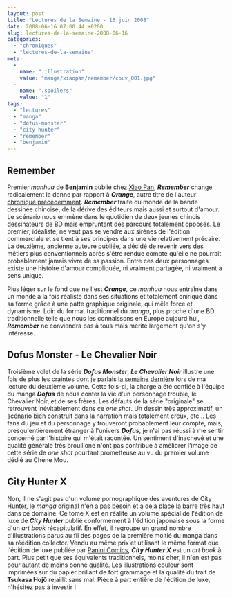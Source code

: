 ```yaml
---
layout: post
title: "Lectures de la Semaine - 16 juin 2008"
date: 2008-06-16 07:00:44 +0200
slug: lectures-de-la-semaine-2008-06-16
categories:
  - "chroniques"
  - "lectures-de-la-semaine"
meta:
  -
    name: ".illustration"
    value: "manga/xiaopan/remember/couv_001.jpg"
  -
    name: ".spoilers"
    value: "1"
tags:
  - "lectures"
  - "manga"
  - "dofus-monster"
  - "city-hunter"
  - "remember"
  - "benjamin"
---
```


Remember
--------

 Premier _manhua_ de **Benjamin** publié chez [Xiao Pan](http://www.xiaopan.com), _**Remember**_ change radicalement la donne par rapport à _**Orange**_, autre titre de l'auteur [chroniqué précédemment](/index.php/orange). _**Remember**_ traite du monde de la bande dessinée chinoise, de la dérive des éditeurs mais aussi et surtout d'amour. Le scénario nous emmène dans le quotidien de deux jeunes chinois dessinateurs de BD mais empruntant des parcours totalement opposés. Le premier, idéaliste, ne veut pas se vendre aux sirènes de l'édition commerciale et se tient à ses principes dans une vie relativement précaire. La deuxième, ancienne auteure publiée, a décidé de revenir vers des métiers plus conventionnels après s'être rendue compte qu'elle ne pourrait probablement jamais vivre de sa passion. Entre ces deux personnages existe une histoire d'amour compliquée, ni vraiment partagée, ni vraiment à sens unique.

Plus léger sur le fond que ne l'est _**Orange**_, ce _manhua_ nous entraîne dans un monde à la fois réaliste dans ses situations et totalement onirique dans sa forme grâce à une patte graphique originale, qui mêle force et dynamisme. Loin du format traditionnel du _manga_, plus proche d'une BD traditionnelle telle que nous les connaissons en Europe aujourd'hui, _**Remember**_ ne conviendra pas à tous mais mérite largement qu'on s'y intéresse.

Dofus Monster - Le Chevalier Noir
---------------------------------

 Troisième volet de la série _**Dofus Monster**_, **_Le Chevalier Noir_** illustre une fois de plus les craintes dont je parlais [la semaine dernière](/index.php/lectures-de-la-semaine-2008-06-08) lors de ma lecture du deuxième volume. Cette fois-ci, la charge a été confiée à l'équipe du manga _**Dofus**_ de nous conter la vie d'un personnage trouble, le Chevalier Noir, et de ses frères. Les défauts de la série "originale" se retrouvent inévitablement dans ce _one shot_. Un dessin très approximatif, un scénario bien construit dans la narration mais totalement creux, etc... Les fans du jeu et du personnage y trouveront probablement leur compte, mais, presqu'entièrement étranger à l'univers _**Dofus**_, je n'ai pas réussi à me sentir concerné par l'histoire qui m'était racontée. Un sentiment d'inachevé et une qualité générale très brouillone n'ont pas contribué à améliorer l'image de cette série de _one shot_ pourtant prometteuse au vu du premier volume dédié au Chène Mou.

City Hunter X
-------------

 Non, il ne s'agit pas d'un volume pornographique des aventures de City Hunter, le _manga_ original n'en a pas besoin et a déjà placé la barre très haut dans ce domaine. Ce tome X est en réalité un volume spécial de l'édition de luxe de _**City Hunter**_ publié conformément à l'édition japonaise sous la forme d'un _art book_ récapitulatif. En effet, il regroupe un grand nombre d'illustrations parus au fil des pages de la première moitié du manga dans sa réédition collector. Vendu au même prix et utilisant le même format que l'édition de luxe publiée par [Panini Comics](http://www.paninicomicsfrance.com), _**City Hunter X**_ est un _art book_ à part. Plus petit que ses équivalents traditionnels, moins cher, il n'en est pas pour autant de moins bonne qualité. Les illustrations couleur sont imprimées sur du papier brillant de fort grammage et la qualité du trait de **Tsukasa Hojô** rejaillit sans mal. Pièce à part entière de l'édition de luxe, n'hésitez pas à investir !